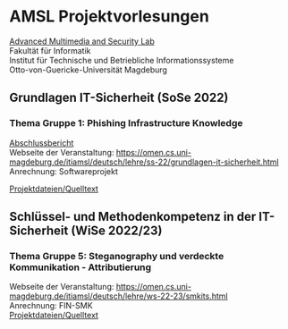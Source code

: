 # AMSL Projektvorlesungen
[Advanced Multimedia and Security Lab](https://omen.cs.uni-magdeburg.de/itiamsl/)  
Fakultät für Informatik  
Institut für Technische und Betriebliche Informationssysteme  
Otto-von-Guericke-Universität Magdeburg
## Grundlagen IT-Sicherheit (SoSe 2022)
### Thema Gruppe 1: **Phishing Infrastructure Knowledge**  
[Abschlussbericht](./GITS1/final-report.pdf)  
Webseite der Veranstaltung: https://omen.cs.uni-magdeburg.de/itiamsl/deutsch/lehre/ss-22/grundlagen-it-sicherheit.html  
Anrechnung: Softwareprojekt  

[Projektdateien/Quelltext](./GITS1)
## Schlüssel- und Methodenkompetenz in der IT-Sicherheit (WiSe 2022/23)
### Thema Gruppe 5: **Steganography und verdeckte Kommunikation - Attributierung**  
Webseite der Veranstaltung: https://omen.cs.uni-magdeburg.de/itiamsl/deutsch/lehre/ws-22-23/smkits.html  
Anrechnung: FIN-SMK  
[Projektdateien/Quelltext](./SMKITS5)
